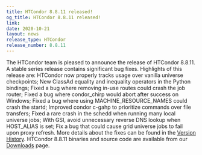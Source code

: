 ```yaml
---
title: HTCondor 8.8.11 released!
og_title: HTCondor 8.8.11 released!
link: 
date: 2020-10-21
layout: news
release_type: HTCondor
release_number: 8.8.11
---
```


The HTCondor team is pleased to announce the release of HTCondor 8.8.11. A stable series release contains significant bug fixes.  Highlights of this release are: HTCondor now properly tracks usage over vanilla universe checkpoints; New ClassAd equality and inequality operators in the Python bindings; Fixed a bug where removing in-use routes could crash the job router; Fixed a bug where condor_chirp would abort after success on Windows; Fixed a bug where using MACHINE_RESOURCE_NAMES could crash the startd; Improved condor c-gahp to prioritize commands over file transfers; Fixed a rare crash in the schedd when running many local universe jobs; With GSI, avoid unnecessary reverse DNS lookup when HOST_ALIAS is set; Fix a bug that could cause grid universe jobs to fail upon proxy refresh.  More details about the fixes can be found in the <a href="https://htcondor.readthedocs.io/en/v8_8/version-history/stable-release-series-88.html#version-8-8-11"> Version History</a>.  HTCondor 8.8.11 binaries and source code are available from our <a href="http://htcondor.org/downloads/">Downloads</a> page. 
